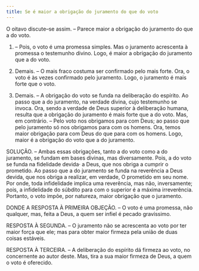 ```yaml
---
title: Se é maior a obrigação do juramento do que do voto
---
```


O oitavo discute–se assim. – Parece maior a obrigação do juramento do que a do voto.  

1. – Pois, o voto é uma promessa simples. Mas o juramento acrescenta à promessa o testemunho divino. Logo, é maior a obrigação do juramento que a do voto. 

2. Demais. – O mais fraco costuma ser confirmado pelo mais forte. Ora, o voto é às vezes confirmado pelo juramento. Logo, o juramento é mais forte que o voto.  

3. Demais. – A obrigação do voto se funda na deliberação do espírito. Ao passo que a do juramento, na verdade divina, cujo testemunho se invoca. Ora, sendo a verdade de Deus superior à deliberação humana, resulta que a obrigação do juramento é mais forte que a do voto.  Mas, em contrário. – Pelo voto nos obrigamos para com Deus; ao passo que pelo juramento só nos obrigamos para com os homens. Ora, temos maior obrigação para com Deus do que para com os homens. Logo, maior é a obrigação do voto que a do juramento.  

SOLUÇÃO. – Ambas essas obrigações, tanto a do voto como a do juramento, se fundam em bases divinas, mas diversamente. Pois, a do voto se funda na fidelidade devida· a Deus, que nos obriga a cumprir o prometido. Ao passo que a do juramento se funda na reverência a Deus devida, que nos obriga a realizar, em verdade, O prometido em seu nome. Por onde, toda infidelidade implica uma reverência, mas não, inversamente; pois, a infidelidade do súbdito para com o superior é a máxima irreverência. Portanto, o voto impõe, por natureza, maior obrigação que o juramento.  

DONDE A RESPOSTA À PRIMEIRA OBJEÇÃO. – O voto é uma promessa, não qualquer, mas, feita a Deus, a quem ser infiel é pecado gravíssimo.  

RESPOSTA À SEGUNDA. – O juramento não se acrescenta ao voto por ter maior força que ele; mas para obter maior firmeza pela união de duas coisas estáveis.  

RESPOSTA À TERCEIRA. – A deliberação do espírito dá firmeza ao voto, no concernente ao autor deste. Mas, tira a sua maior firmeza de Deus, a quem o voto é oferecido.